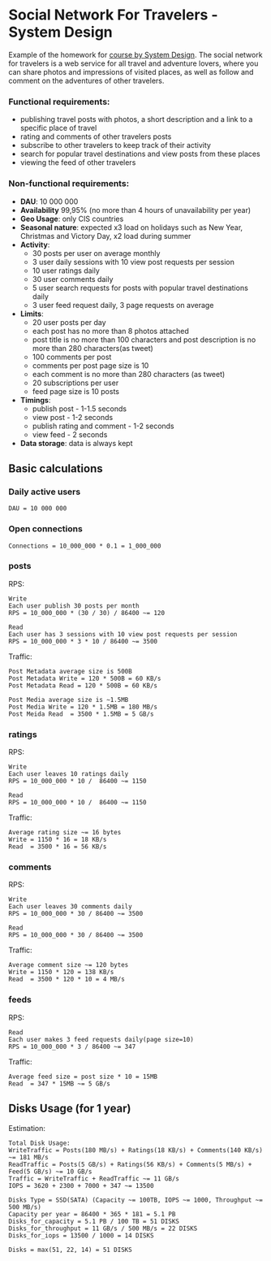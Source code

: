 # Social Network For Travelers - System Design

Example of the homework for [course by System Design](https://balun.courses/courses/system_design).
The social network for travelers is a web service for all travel and adventure lovers, where you can share photos and impressions of visited places, as well as follow and comment on the adventures of other travelers.

### Functional requirements:

- publishing travel posts with photos, a short description and a link to a specific place of travel
- rating and comments of other travelers posts
- subscribe to other travelers to keep track of their activity
- search for popular travel destinations and view posts from these places
- viewing the feed of other travelers

### Non-functional requirements:

- **DAU**: 10 000 000
- **Availability** 99,95% (no more than 4 hours of unavailability per year)
- **Geo Usage**: only CIS countries
- **Seasonal nature**: expected x3 load on holidays such as New Year, Christmas and Victory Day, x2 load during summer
- **Activity**:
    - 30 posts per user on average monthly
    - 3 user daily sessions with 10 view post requests per session
    - 10 user ratings daily
    - 30 user comments daily
    - 5 user search requests for posts with popular travel destinations daily
    - 3 user feed request daily, 3 page requests on average
- **Limits**:
    - 20 user posts per day
    - each post has no more than 8 photos attached
    - post title is no more than 100 characters and post description is no more than 280 characters(as tweet)
    - 100 comments per post
    - comments per post page size is 10 
    - each comment is no more than 280 characters (as tweet)
    - 20 subscriptions per user
    - feed page size is 10 posts
- **Timings**:
    - publish post - 1-1.5 seconds
    - view post - 1-2 seconds
    - publish rating and comment - 1-2 seconds
    - view feed - 2 seconds
- **Data storage**: data is always kept  

## Basic calculations

### Daily active users

    DAU = 10 000 000

### Open connections

    Connections = 10_000_000 * 0.1 = 1_000_000

### posts
RPS:

    Write
    Each user publish 30 posts per month
    RPS = 10_000_000 * (30 / 30) / 86400 ~= 120

    Read
    Each user has 3 sessions with 10 view post requests per session
    RPS = 10_000_000 * 3 * 10 / 86400 ~= 3500

Traffic:
    
    Post Metadata average size is 500B
    Post Metadata Write = 120 * 500B = 60 KB/s 
    Post Metadata Read = 120 * 500B = 60 KB/s 

    Post Media average size is ~1.5MB 
    Post Media Write = 120 * 1.5MB = 180 MB/s
    Post Meida Read  = 3500 * 1.5MB = 5 GB/s

### ratings
RPS:

    Write
    Each user leaves 10 ratings daily
    RPS = 10_000_000 * 10 /  86400 ~= 1150 

    Read
    RPS = 10_000_000 * 10 /  86400 ~= 1150 

Traffic:

    Average rating size ~= 16 bytes
    Write = 1150 * 16 = 18 KB/s
    Read  = 3500 * 16 = 56 KB/s

### comments
RPS:

    Write
    Each user leaves 30 comments daily
    RPS = 10_000_000 * 30 / 86400 ~= 3500 

    Read
    RPS = 10_000_000 * 30 / 86400 ~= 3500 

Traffic:

    Average comment size ~= 120 bytes
    Write = 1150 * 120 = 138 KB/s
    Read  = 3500 * 120 * 10 = 4 MB/s

### feeds
RPS:
    
    Read
    Each user makes 3 feed requests daily(page size=10)
    RPS = 10_000_000 * 3 / 86400 ~= 347 

Traffic:

    Average feed size = post size * 10 = 15MB 
    Read  = 347 * 15MB ~= 5 GB/s

## Disks Usage (for 1 year)
Estimation:

    Total Disk Usage:
    WriteTraffic = Posts(180 MB/s) + Ratings(18 KB/s) + Comments(140 KB/s) ~= 181 MB/s
    ReadTraffic = Posts(5 GB/s) + Ratings(56 KB/s) + Comments(5 MB/s) + Feed(5 GB/s) ~= 10 GB/s
    Traffic = WriteTraffic + ReadTraffic ~= 11 GB/s
    IOPS = 3620 + 2300 + 7000 + 347 ~= 13500

    Disks Type = SSD(SATA) (Capacity ~= 100TB, IOPS ~= 1000, Throughput ~= 500 MB/s)
    Capacity per year = 86400 * 365 * 181 = 5.1 PB
    Disks_for_capacity = 5.1 PB / 100 TB = 51 DISKS
    Disks_for_throughput = 11 GB/s / 500 MB/s = 22 DISKS
    Disks_for_iops = 13500 / 1000 = 14 DISKS

    Disks = max(51, 22, 14) = 51 DISKS

